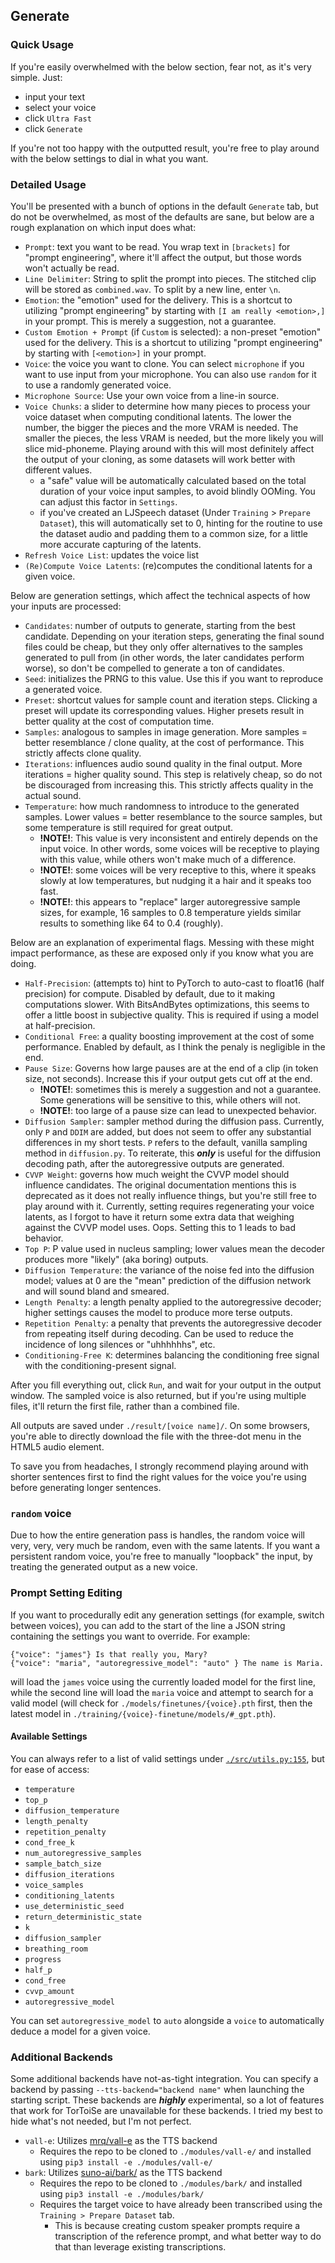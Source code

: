 ## Generate

### Quick Usage

If you're easily overwhelmed with the below section, fear not, as it's very simple. Just:
* input your text
* select your voice
* click `Ultra Fast`
* click `Generate`

If you're not too happy with the outputted result, you're free to play around with the below settings to dial in what you want.

### Detailed Usage

You'll be presented with a bunch of options in the default `Generate` tab, but do not be overwhelmed, as most of the defaults are sane, but below are a rough explanation on which input does what:
* `Prompt`: text you want to be read. You wrap text in `[brackets]` for "prompt engineering", where it'll affect the output, but those words won't actually be read.
* `Line Delimiter`: String to split the prompt into pieces. The stitched clip will be stored as `combined.wav`. To split by a new line, enter `\n`.
* `Emotion`: the "emotion" used for the delivery. This is a shortcut to utilizing "prompt engineering" by starting with `[I am really <emotion>,]` in your prompt. This is merely a suggestion, not a guarantee.
* `Custom Emotion + Prompt` (if `Custom` is selected): a non-preset "emotion" used for the delivery. This is a shortcut to utilizing "prompt engineering" by starting with `[<emotion>]` in your prompt.
* `Voice`: the voice you want to clone. You can select `microphone` if you want to use input from your microphone. You can also use `random` for it to use a randomly generated voice.
* `Microphone Source`: Use your own voice from a line-in source.
* `Voice Chunks`: a slider to determine how many pieces to process your voice dataset when computing conditional latents. The lower the number, the bigger the pieces and the more VRAM is needed. The smaller the pieces, the less VRAM is needed, but the more likely you will slice mid-phoneme. Playing around with this will most definitely affect the output of your cloning, as some datasets will work better with different values.
	- a "safe" value will be automatically calculated based on the total duration of your voice input samples, to avoid blindly OOMing. You can adjust this factor in `Settings`.
    - if you've created an LJSpeech dataset (Under `Training` > `Prepare Dataset`), this will automatically set to 0, hinting for the routine to use the dataset audio and padding them to a common size, for a little more accurate capturing of the latents.
* `Refresh Voice List`: updates the voice list
* `(Re)Compute Voice Latents`: (re)computes the conditional latents for a given voice.

Below are generation settings, which affect the technical aspects of how your inputs are processed:
* `Candidates`: number of outputs to generate, starting from the best candidate. Depending on your iteration steps, generating the final sound files could be cheap, but they only offer alternatives to the samples generated to pull from (in other words, the later candidates perform worse), so don't be compelled to generate a ton of candidates.
* `Seed`: initializes the PRNG to this value. Use this if you want to reproduce a generated voice.
* `Preset`: shortcut values for sample count and iteration steps. Clicking a preset will update its corresponding values. Higher presets result in better quality at the cost of computation time.
* `Samples`: analogous to samples in image generation. More samples = better resemblance / clone quality, at the cost of performance. This strictly affects clone quality.
* `Iterations`: influences audio sound quality in the final output. More iterations = higher quality sound. This step is relatively cheap, so do not be discouraged from increasing this. This strictly affects quality in the actual sound.
* `Temperature`: how much randomness to introduce to the generated samples. Lower values = better resemblance to the source samples, but some temperature is still required for great output.
	- **!**NOTE**!**: This value is very inconsistent and entirely depends on the input voice. In other words, some voices will be receptive to playing with this value, while others won't make much of a difference.
	- **!**NOTE**!**: some voices will be very receptive to this, where it speaks slowly at low temperatures, but nudging it a hair and it speaks too fast.
    - **!**NOTE**!**: this appears to "replace" larger autoregressive sample sizes, for example, 16 samples to 0.8 temperature yields similar results to something like 64 to 0.4 (roughly).

Below are an explanation of experimental flags. Messing with these might impact performance, as these are exposed only if you know what you are doing.
* `Half-Precision`: (attempts to) hint to PyTorch to auto-cast to float16 (half precision) for compute. Disabled by default, due to it making computations slower. With BitsAndBytes optimizations, this seems to offer a little boost in subjective quality. This is required if using a model at half-precision.
* `Conditional Free`: a quality boosting improvement at the cost of some performance. Enabled by default, as I think the penaly is negligible in the end.
* `Pause Size`: Governs how large pauses are at the end of a clip (in token size, not seconds). Increase this if your output gets cut off at the end.
	- **!**NOTE**!**: sometimes this is merely a suggestion and not a guarantee. Some generations will be sensitive to this, while others will not.
	- **!**NOTE**!**: too large of a pause size can lead to unexpected behavior.
* `Diffusion Sampler`: sampler method during the diffusion pass. Currently, only `P` and `DDIM` are added, but does not seem to offer any substantial differences in my short tests.
	`P` refers to the default, vanilla sampling method in `diffusion.py`.
	To reiterate, this ***only*** is useful for the diffusion decoding path, after the autoregressive outputs are generated.
* `CVVP Weight`: governs how much weight the CVVP model should influence candidates. The original documentation mentions this is deprecated as it does not really influence things, but you're still free to play around with it.
	Currently, setting requires regenerating your voice latents, as I forgot to have it return some extra data that weighing against the CVVP model uses. Oops.
	Setting this to 1 leads to bad behavior.
* `Top P`: P value used in nucleus sampling; lower values mean the decoder produces more "likely" (aka boring) outputs.
* `Diffusion Temperature`: the variance of the noise fed into the diffusion model; values at 0 are the "mean" prediction of the diffusion network and will sound bland and smeared.
* `Length Penalty`: a length penalty applied to the autoregressive decoder; higher settings causes the model to produce more terse outputs.
* `Repetition Penalty`: a penalty that prevents the autoregressive decoder from repeating itself during decoding. Can be used to reduce the incidence of long silences or "uhhhhhhs", etc.
* `Conditioning-Free K`: determines balancing the conditioning free signal with the conditioning-present signal. 

After you fill everything out, click `Run`, and wait for your output in the output window. The sampled voice is also returned, but if you're using multiple files, it'll return the first file, rather than a combined file.

All outputs are saved under `./result/[voice name]/`. On some browsers, you're able to directly download the file with the three-dot menu in the HTML5 audio element.

To save you from headaches, I strongly recommend playing around with shorter sentences first to find the right values for the voice you're using before generating longer sentences.

### `random` voice

Due to how the entire generation pass is handles, the random voice will very, very, very much be random, even with the same latents. If you want a persistent random voice, you're free to manually "loopback" the input, by treating the generated output as a new voice.

### Prompt Setting Editing

If you want to procedurally edit any generation settings (for example, switch between voices), you can add to the start of the line a JSON string containing the settings you want to override. For example:
```
{"voice": "james"} Is that really you, Mary?
{"voice": "maria", "autoregressive_model": "auto" } The name is Maria.
```
will load the `james` voice using the currently loaded model for the first line, while the second line will load the `maria` voice and attempt to search for a valid model (will check for `./models/finetunes/{voice}.pth` first, then the latest model in `./training/{voice}-finetune/models/#_gpt.pth`).

#### Available Settings

You can always refer to a list of valid settings under [`./src/utils.py:155`](https://git.ecker.tech/mrq/ai-voice-cloning/src/branch/master/src/utils.py#L155), but for ease of access:
* `temperature`
* `top_p`
* `diffusion_temperature`
* `length_penalty`
* `repetition_penalty`
* `cond_free_k`
* `num_autoregressive_samples`
* `sample_batch_size`
* `diffusion_iterations`
* `voice_samples`
* `conditioning_latents`
* `use_deterministic_seed`
* `return_deterministic_state`
* `k`
* `diffusion_sampler`
* `breathing_room`
* `progress`
* `half_p`
* `cond_free`
* `cvvp_amount`
* `autoregressive_model`

You can set `autoregressive_model` to `auto` alongside a `voice` to automatically deduce a model for a given voice.

### Additional Backends

Some additional backends have not-as-tight integration. You can specify a backend by passing `--tts-backend="backend name"` when launching the starting script. These backends are ***highly*** experimental, so a lot of features that work for TorToiSe are unavailable for these backends. I tried my best to hide what's not needed, but I'm not perfect.

* `vall-e`: Utilizes [mrq/vall-e](https://git.ecker.tech/mrq/vall-e) as the TTS backend
    + Requires the repo to be cloned to `./modules/vall-e/` and installed using `pip3 install -e ./modules/vall-e/`
* `bark`: Utilizes [suno-ai/bark/](https://github.com/suno-ai/bark/) as the TTS backend
    + Requires the repo to be cloned to `./modules/bark/` and installed using `pip3 install -e ./modules/bark/`
    + Requires the target voice to have already been transcribed using the `Training > Prepare Dataset` tab.
        - This is because creating custom speaker prompts require a transcription of the reference prompt, and what better way to do that than leverage existing transcriptions.